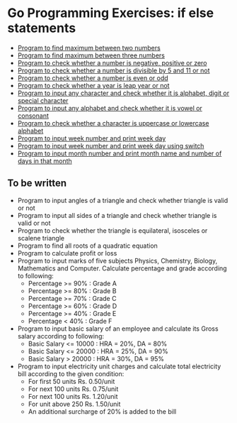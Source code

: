 # Go Programming Exercises: if else statements
- [Program to find maximum between two numbers](max_of_two_numbers.go)
- [Program to find maximum between three numbers](max_of_three_numbers.go)
- [Program to check whether a number is negative, positive or zero](find_number_sign.go)
- [Program to check whether a number is divisible by 5 and 11 or not](is_divisible_by_5_and_11.go)
- [Program to check whether a number is even or odd](is_even_or_odd.go)
- [Program to check whether a year is leap year or not](is_leap_year.go)
- [Program to input any character and check whether it is alphabet, digit or special character](is_alphabet_or_digit.go)
- [Program to input any alphabet and check whether it is vowel or consonant](is_vowel.go)
- [Program to check whether a character is uppercase or lowercase alphabet](is_upper_case.go)
- [Program to input week number and print week day](print_week_day.go)
- [Program to input week number and print week day using switch](print_week_day_using_switch.go)
- [Program to input month number and print month name and number of days in that month](days_of_month.go)

## To be written
- Program to input angles of a triangle and check whether triangle is valid or not
- Program to input all sides of a triangle and check whether triangle is valid or not
- Program to check whether the triangle is equilateral, isosceles or scalene triangle
- Program to find all roots of a quadratic equation
- Program to calculate profit or loss
- Program to input marks of five subjects Physics, Chemistry, Biology, Mathematics and Computer. Calculate percentage and grade according to following:
	* Percentage >= 90% : Grade A
	* Percentage >= 80% : Grade B
	* Percentage >= 70% : Grade C
	* Percentage >= 60% : Grade D
	* Percentage >= 40% : Grade E
	* Percentage < 40% : Grade F
- Program to input basic salary of an employee and calculate its Gross salary according to following:
    * Basic Salary <= 10000 : HRA = 20%, DA = 80%
    * Basic Salary <= 20000 : HRA = 25%, DA = 90%
    * Basic Salary > 20000 : HRA = 30%, DA = 95%
- Program to input electricity unit charges and calculate total electricity bill according to the given condition:
    * For first 50 units Rs. 0.50/unit
    * For next 100 units Rs. 0.75/unit
    * For next 100 units Rs. 1.20/unit
    * For unit above 250 Rs. 1.50/unit
    * An additional surcharge of 20% is added to the bill
